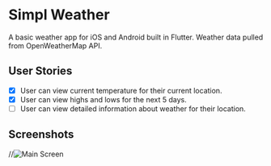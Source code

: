 # Simpl Weather

A basic weather app for iOS and Android built in Flutter.  Weather data pulled from OpenWeatherMap API.

## User Stories

- [X] User can view current temperature for their current location.
- [X] User can view highs and lows for the next 5 days. 
- [ ] User can view detailed information about weather for their location.

## Screenshots

//<img src='' title='Main Screen' width='' alt='Main Screen' />


